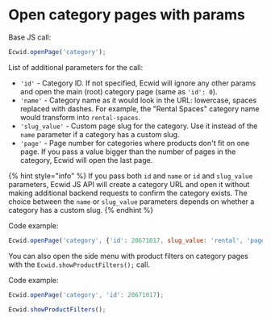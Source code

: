 # Open category pages with params

Base JS call:

```javascript
Ecwid.openPage('category');
```

List of additional parameters for the call:

* `'id'` - Category ID. If not specified, Ecwid will ignore any other params and open the main (root) category page (same as `'id': 0`).
* `'name'` - Category name as it would look in the URL: lowercase, spaces replaced with dashes. For example, the "Rental Spaces" category name would transform into `rental-spaces`.
* `'slug_value'` - Custom page slug for the category. Use it instead of the `name` parameter if a category has a custom slug.
* `'page'` - Page number for categories where products don't fit on one page. If you pass a value bigger than the number of pages in the category, Ecwid will open the last page.

{% hint style="info" %}
If you pass both `id` and `name` or `id` and `slug_value` parameters, Ecwid JS API will create a category URL and open it without making additional backend requests to confirm the category exists. The choice between the `name` or `slug_value` parameters depends on whether a category has a custom slug.
{% endhint %}

Code example:

```javascript
Ecwid.openPage('category', {'id': 20671017, slug_value: 'rental', 'page': 2});
```

You can also open the side menu with product filters on category pages with the `Ecwid.showProductFilters();` call.

Code example:

```javascript
Ecwid.openPage('category', 'id': 20671017);

Ecwid.showProductFilters();
```
